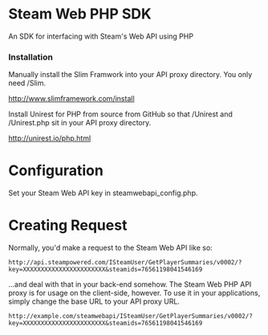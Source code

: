 Steam Web PHP SDK
================

An SDK for interfacing with Steam's Web API using PHP

### Installation

Manually install the Slim Framwork into your API proxy directory. You only need
/Slim.

http://www.slimframework.com/install

Install Unirest for PHP from source from GitHub so that /Unirest and
/Unirest.php sit in your API proxy directory.

http://unirest.io/php.html

Configuration
=============

Set your Steam Web API key in steamwebapi_config.php.

Creating Request
================

Normally, you'd make a request to the Steam Web API like so:

```
http://api.steampowered.com/ISteamUser/GetPlayerSummaries/v0002/?key=XXXXXXXXXXXXXXXXXXXXXXX&steamids=76561198041546169
```

...and deal with that in your back-end somehow. The Steam Web PHP API proxy is
for usage on the client-side, however. To use it in your applications, simply
change the base URL to your API proxy URL.

```
http://example.com/steamwebapi/ISteamUser/GetPlayerSummaries/v0002/?key=XXXXXXXXXXXXXXXXXXXXXXX&steamids=76561198041546169
```
